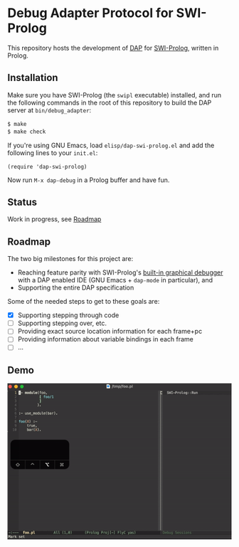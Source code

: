 # Debug Adapter Protocol for SWI-Prolog
This repository hosts the development of [DAP](https://microsoft.github.io/debug-adapter-protocol/) for [SWI-Prolog](https://www.swi-prolog.org/), written in Prolog.

## Installation
Make sure you have SWI-Prolog (the `swipl` executable) installed, and run the following commands in the root of this repository to build the DAP server at `bin/debug_adapter`:
```sh
$ make
$ make check
```

If you're using GNU Emacs, load `elisp/dap-swi-prolog.el` and add the following lines to your `init.el`:
```elisp
(require 'dap-swi-prolog)
```

Now run `M-x dap-debug` in a Prolog buffer and have fun.

## Status
Work in progress, see [Roadmap](#roadmap)

## Roadmap
The two big milestones for this project are:
* Reaching feature parity with SWI-Prolog's [built-in graphical debugger](https://www.swi-prolog.org/pldoc/man?section=guitracer) with a DAP enabled IDE (GNU Emacs + `dap-mode` in particular), and
* Supporting the entire DAP specification

Some of the needed steps to get to these goals are:

- [x] Supporting stepping through code
- [ ] Supporting stepping over, etc.
- [ ] Providing exact source location information for each frame+pc
- [ ] Providing information about variable bindings in each frame
- [ ] ...

## Demo
![stepIn Demo](stepIn.gif)
